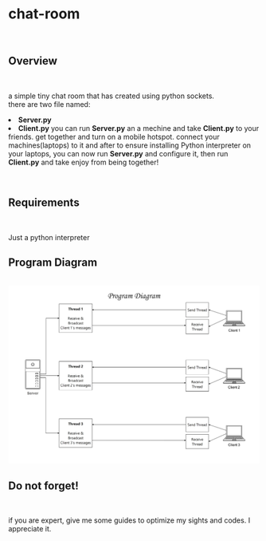 # chat-room
<br>
<h2>Overview</h2><br>
<p>a simple tiny chat room that has created using python sockets.<br>
there are two file named:<br>
<li> <b>Server.py</b>
<li> <b>Client.py</b>
you can run <b>Server.py</b> an a mechine and take <b>Client.py</b> to your friends.
get together and turn on a mobile hotspot. connect your machines(laptops) to it and after to ensure installing Python interpreter on your laptops, you can now run <b>Server.py</b> and configure it, then run <b>Client.py</b> and take enjoy from being together!
</p><br>

<h2>Requirements</h2><br>
<p>Just a python interpreter</p>

<h2>Program Diagram</h2><br>
<img src='./Program Diagram.jpg'><br>

<h2>Do not forget!</h2><br>
<p>if you are expert, give me some guides to optimize my sights and codes. I appreciate it.</p>